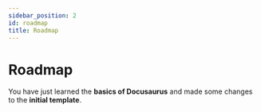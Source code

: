 ```yaml
---
sidebar_position: 2 
id: roadmap
title: Roadmap
---
```


# Roadmap

You have just learned the **basics of Docusaurus** and made some changes to the **initial template**.

